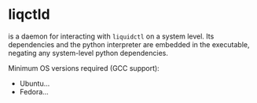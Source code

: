 # liqctld

is a daemon for interacting with `liquidctl` on a system level. Its dependencies and the python interpreter are embedded
in the executable, negating any system-level python dependencies.

Minimum OS versions required (GCC support):

- Ubuntu...
- Fedora...
